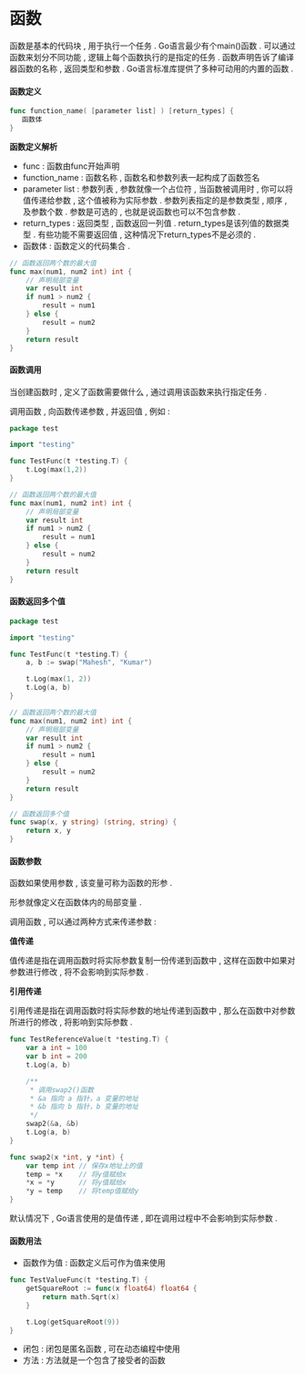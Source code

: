 # 函数

函数是基本的代码块 , 用于执行一个任务 . Go语言最少有个main\(\)函数 . 可以通过函数来划分不同功能 , 逻辑上每个函数执行的是指定的任务 . 函数声明告诉了编译器函数的名称 , 返回类型和参数 . Go语言标准库提供了多种可动用的内置的函数 .

#### 函数定义

```go
func function_name( [parameter list] ) [return_types] {
   函数体
}
```

**函数定义解析**

* func : 函数由func开始声明
* function\_name : 函数名称 , 函数名和参数列表一起构成了函数签名
* parameter list : 参数列表 , 参数就像一个占位符 , 当函数被调用时 , 你可以将值传递给参数 , 这个值被称为实际参数 . 参数列表指定的是参数类型 , 顺序 , 及参数个数 . 参数是可选的 , 也就是说函数也可以不包含参数 . 
* return\_types : 返回类型 , 函数返回一列值 . return\_types是该列值的数据类型 . 有些功能不需要返回值 , 这种情况下return\_types不是必须的 . 
* 函数体 : 函数定义的代码集合 . 

```go
// 函数返回两个数的最大值
func max(num1, num2 int) int {
    // 声明局部变量
    var result int
    if num1 > num2 {
        result = num1
    } else {
        result = num2
    }
    return result
}
```

#### 函数调用

当创建函数时 , 定义了函数需要做什么 , 通过调用该函数来执行指定任务 .

调用函数 , 向函数传递参数 , 并返回值 , 例如 :

```go
package test

import "testing"

func TestFunc(t *testing.T) {
    t.Log(max(1,2))
}

// 函数返回两个数的最大值
func max(num1, num2 int) int {
    // 声明局部变量
    var result int
    if num1 > num2 {
        result = num1
    } else {
        result = num2
    }
    return result
}
```

#### 函数返回多个值

```go
package test

import "testing"

func TestFunc(t *testing.T) {
    a, b := swap("Mahesh", "Kumar")

    t.Log(max(1, 2))
    t.Log(a, b)
}

// 函数返回两个数的最大值
func max(num1, num2 int) int {
    // 声明局部变量
    var result int
    if num1 > num2 {
        result = num1
    } else {
        result = num2
    }
    return result
}

// 函数返回多个值
func swap(x, y string) (string, string) {
    return x, y
}
```

#### 函数参数

函数如果使用参数 , 该变量可称为函数的形参 .

形参就像定义在函数体内的局部变量 .

调用函数 , 可以通过两种方式来传递参数 :

**值传递**

值传递是指在调用函数时将实际参数复制一份传递到函数中 , 这样在函数中如果对参数进行修改 , 将不会影响到实际参数 .

**引用传递**

引用传递是指在调用函数时将实际参数的地址传递到函数中 , 那么在函数中对参数所进行的修改 , 将影响到实际参数 .

```go
func TestReferenceValue(t *testing.T) {
    var a int = 100
    var b int = 200
    t.Log(a, b)

    /**
     * 调用swap2()函数
     * &a 指向 a 指针，a 变量的地址
     * &b 指向 b 指针，b 变量的地址
     */
    swap2(&a, &b)
    t.Log(a, b)
}

func swap2(x *int, y *int) {
    var temp int // 保存x地址上的值
    temp = *x    // 将y值赋给x
    *x = *y      // 将y值赋给x
    *y = temp    // 将temp值赋给y
}
```

默认情况下 , Go语言使用的是值传递 , 即在调用过程中不会影响到实际参数 .

#### 函数用法

* 函数作为值 : 函数定义后可作为值来使用

```go
func TestValueFunc(t *testing.T) {
    getSquareRoot := func(x float64) float64 {
        return math.Sqrt(x)
    }

    t.Log(getSquareRoot(9))
}
```

* 闭包 : 闭包是匿名函数 , 可在动态编程中使用
* 方法 : 方法就是一个包含了接受者的函数

```

```



